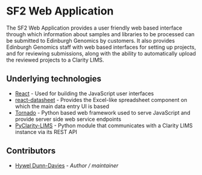 # SF2 Web Application

The SF2 Web Application provides a user friendly web based interface through which information about samples and libraries to be processed can be submitted to Edinburgh Genomics by customers.  It also provides Edinburgh Genomics staff with web based interfaces for setting up projects, and for reviewing submissions, along with the ability to automatically upload the reviewed projects to a Clarity LIMS.

## Underlying technologies

* [React](https://reactjs.org/) - Used for building the JavaScript user interfaces
* [react-datasheet](https://nadbm.github.io/react-datasheet/) - Provides the Excel-like spreadsheet component on which the main data entry UI is based
* [Tornado](http://www.tornadoweb.org/en/stable/) - Python based web framework used to serve JavaScript and provide server side web service endpoints
* [PyClarity-LIMS](https://github.com/EdinburghGenomics/pyclarity-lims) - Python module that communicates with a Clarity LIMS instance via its REST API

## Contributors

* [Hywel Dunn-Davies](https://github.com/hyweldd) - *Author / maintainer*

